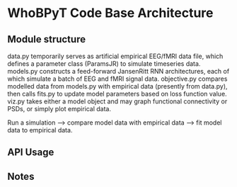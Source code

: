 # WhoBPyT Code Base Architecture

## Module structure

data.py temporarily serves as artificial empirical EEG/fMRI data file, which defines a parameter class (ParamsJR) to simulate timeseries data.  models.py constructs a feed-forward JansenRitt RNN architectures, each of which simulate a batch of EEG and fMRI signal data.  objective.py compares modelled data from models.py with empirical data (presently from data.py), then calls fits.py to update model parameters based on loss function value.  viz.py takes either a model object and may graph functional connectivity or PSDs, or simply plot empirical data.

Run a simulation --> compare model data with empirical data --> fit model data to empirical data.



## API Usage



## Notes








